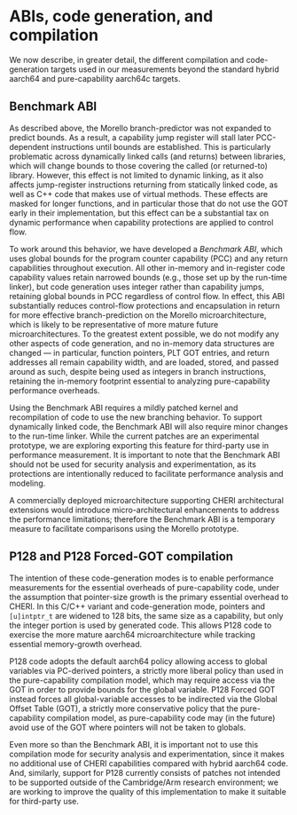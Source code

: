 # ABIs, code generation, and compilation

We now describe, in greater detail, the different compilation and
code-generation targets used in our measurements beyond the standard hybrid
aarch64 and pure-capability aarch64c targets.

## Benchmark ABI

As described above, the Morello branch-predictor was not expanded to predict
bounds.
As a result, a capability jump register will stall later PCC-dependent
instructions until bounds are established.
This is particularly problematic across dynamically linked calls (and returns)
between libraries, which will change bounds to those covering the called (or
returned-to) library.
However, this effect is not limited to dynamic linking, as it also affects
jump-register instructions returning from statically linked code, as well as
C++ code that makes use of virtual methods.
These effects are masked for longer functions, and in particular those that do
not use the GOT early in their implementation, but this effect can be a
substantial tax on dynamic performance when capability protections are applied
to control flow.

To work around this behavior, we have developed a *Benchmark ABI*, which uses
global bounds for the program counter capability (PCC) and any return
capabilities throughout execution.
All other in-memory and in-register code capability values retain narrowed
bounds (e.g., those set up by the run-time linker), but code generation uses
integer rather than capability jumps, retaining global bounds in PCC
regardless of control flow.
In effect, this ABI substantially reduces control-flow protections and
encapsulation in return for more effective branch-prediction on the Morello
microarchitecture, which is likely to be representative of more mature future
microarchitectures.
To the greatest extent possible, we do not modify any other aspects of code
generation, and no in-memory data structures are changed &mdash; in
particular, function pointers, PLT GOT entries, and return addresses all
remain capability width, and are loaded, stored, and passed around as such,
despite being used as integers in branch instructions, retaining the in-memory
footprint essential to analyzing pure-capability performance overheads.

Using the Benchmark ABI requires a mildly patched kernel and recompilation of
code to use the new branching behavior.
To support dynamically linked code, the Benchmark ABI will also require minor
changes to the run-time linker.
While the current patches are an experimental prototype, we are exploring
exporting this feature for third-party use in performance measurement.
It is important to note that the Benchmark ABI should not be used for security
analysis and experimentation, as its protections are intentionally reduced to
facilitate performance analysis and modeling.

A commercially deployed microarchitecture supporting CHERI architectural
extensions would introduce micro-architectural enhancements to address the
performance limitations; therefore the Benchmark ABI is a temporary measure to
facilitate comparisons using the Morello prototype.

## P128 and P128 Forced-GOT compilation

The intention of these code-generation modes is to enable performance
measurements for the essential overheads of pure-capability code, under the
assumption that pointer-size growth is the primary essential overhead to
CHERI.
In this C/C++ variant and code-generation mode, pointers and `[u]intptr_t` are
widened to 128 bits, the same size as a capability, but only the integer
portion is used by generated code.
This allows P128 code to exercise the more mature aarch64 microarchitecture
while tracking essential memory-growth overhead.

P128 code adopts the default aarch64 policy allowing access to global
variables via PC-derived pointers, a strictly more liberal policy than used in
the pure-capability compilation model, which may require access via the GOT in
order to provide bounds for the global variable.
P128 Forced GOT instead forces all global-variable accesses to be indirected
via the Global Offset Table (GOT), a strictly more conservative policy that
the pure-capability compilation model, as pure-capability code may (in the
future) avoid use of the GOT where pointers will not be taken to globals.

Even more so than the Benchmark ABI, it is important not to use this
compilation mode for security analysis and experimentation, since it makes no
additional use of CHERI capabilities compared with hybrid aarch64 code.
And, similarly, support for P128 currently consists of patches not intended to
be supported outside of the Cambridge/Arm research environment; we are working
to improve the quality of this implementation to make it suitable for
third-party use.
